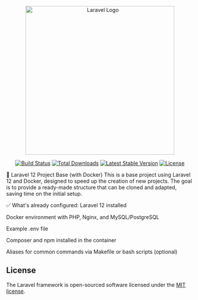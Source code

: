 <p align="center"><a href="https://laravel.com" target="_blank"><img src="https://raw.githubusercontent.com/laravel/art/master/logo-lockup/5%20SVG/2%20CMYK/1%20Full%20Color/laravel-logolockup-cmyk-red.svg" width="400" alt="Laravel Logo"></a></p>

<p align="center">
<a href="https://github.com/laravel/framework/actions"><img src="https://github.com/laravel/framework/workflows/tests/badge.svg" alt="Build Status"></a>
<a href="https://packagist.org/packages/laravel/framework"><img src="https://img.shields.io/packagist/dt/laravel/framework" alt="Total Downloads"></a>
<a href="https://packagist.org/packages/laravel/framework"><img src="https://img.shields.io/packagist/v/laravel/framework" alt="Latest Stable Version"></a>
<a href="https://packagist.org/packages/laravel/framework"><img src="https://img.shields.io/packagist/l/laravel/framework" alt="License"></a>
</p>

🧱 Laravel 12 Project Base (with Docker)
This is a base project using Laravel 12 and Docker, designed to speed up the creation of new projects. The goal is to provide a ready-made structure that can be cloned and adapted, saving time on the initial setup.

✅ What's already configured:
Laravel 12 installed

Docker environment with PHP, Nginx, and MySQL/PostgreSQL

Example .env file

Composer and npm installed in the container

Aliases for common commands via Makefile or bash scripts (optional)

## License

The Laravel framework is open-sourced software licensed under the [MIT license](https://opensource.org/licenses/MIT).
